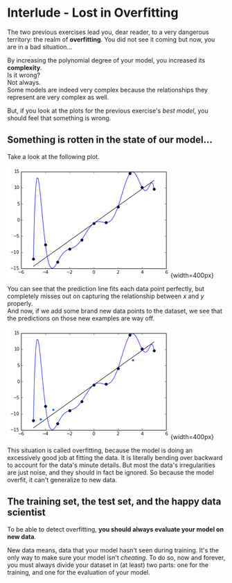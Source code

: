 # Interlude - Lost in Overfitting
The two previous exercises lead you, dear reader, to a very dangerous territory: the realm of **overfitting**.  You did not see it coming but now, you are in a bad situation...  

By increasing the polynomial degree of your model, you increased its **complexity**.  
Is it wrong?  
Not always.  
Some models are indeed very complex because the relationships they represent are very complex as well. 

But, if you look at the plots for the previous exercise's *best model*, you should feel that something is wrong. 

## Something is rotten in the state of our model...
Take a look at the following plot. 

![Overfitting hypothesis](../assets/overfitt.png){width=400px}  

You can see that the prediction line fits each data point perfectly, but completely misses out on capturing the relationship between $x$ and $y$ properly.  
And now, if we add some brand new data points to the dataset, we see that the predictions on those new examples are way off. 

![Generalization errors resulting from overfitting](../assets/overfitt_with_dots.png){width=400px}  

This situation is called overfitting, because the model is doing an excessively good job at fitting the data. It is literally bending over backward to account for the data's minute details. But most the data's irregularities are just noise, and they should in fact be ignored. So because the model overfit, it can't generalize to new data.

## The training set, the test set, and the happy data scientist
To be able to detect overfitting, **you should always evaluate your model on new data**.  
  
New data means, data that your model hasn't seen during training. It's the only way to make sure your model isn't *cheating*. To do so, now and forever, you must always divide your dataset in (at least) two parts: one for the training, and one for the evaluation of your model. 